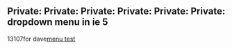 <article><h2>Private: Private: Private: Private: Private: Private: dropdown menu in ie 5</h2><time><span class="day">1</span><span class="month">3</span><span class="year">107</span></time>for dave<a href='http://www.wnas.nl/wp-content/uploads/2007/04/menutest.html' title='menu test'>menu test</a><code></code></article>